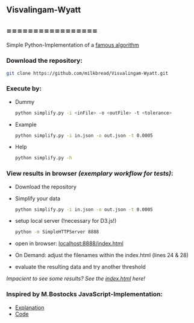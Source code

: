 ## Visvalingam-Wyatt
## =================

Simple Python-Implementation of a [famous algorithm](http://www2.dcs.hull.ac.uk/CISRG/publications/DPs/DP10/DP10.html)

### Download the repository:

```sh
git clone https://github.com/milkbread/Visvalingam-Wyatt.git
```


### Execute by:

* Dummy
	```sh
	python simplify.py -i <inFile> -o <outFile> -t <tolerance>  	
	```

* Example
	```sh
	python simplify.py -i in.json -o out.json -t 0.0005
	```

* Help
	```sh
	python simplify.py -h
	```

### View results in browser *(exemplary workflow for tests)*:

* Download the repository

* Simplify your data

	```sh
	python simplify.py -i in.json -o out.json -t 0.0005
	```

* setup local server (!necessary for D3.js!)

	```sh
	python -m SimpleHTTPServer 8888
	```

* open in browser: [localhost:8888/index.html](http://localhost:8888/index.html)

* On Demand: adjust the filenames within the index.html (lines 24 & 28)

* evaluate the resulting data and try another threshold

*Impacient to see some results? See the [index.html](http://milkbread.github.io/Visvalingam-Wyatt) here!*


### Inspired by M.Bostocks JavaScript-Implementation:

* [Explanation](http://bost.ocks.org/mike/simplify/)
* [Code](http://bost.ocks.org/mike/simplify/simplify.js)

